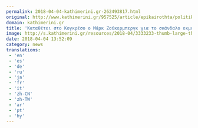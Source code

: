 ```yaml
---
permalink: 2018-04-04-kathimerini.gr-262493817.html
original: http://www.kathimerini.gr/957525/article/epikairothta/politikh/kata8etei-sto-kogkreso-o-mark-zoykermpergk-gia-to-skandalo-ekmetalleyshs-proswpikwn-dedomenwn
domain: kathimerini.gr
title: 'Καταθέτει στο Κογκρέσο ο Μάρκ Ζούκερμπεργκ για το σκάνδαλο εκμετάλλευσης προσωπικών δεδομένων | Kathimerini'
image: http://s.kathimerini.gr/resources/2018-04/3333233-thumb-large-thumb-large.jpg
date: 2018-04-04 13:52:09
category: news
translations: 
 - 'en'
 - 'es'
 - 'de'
 - 'ru'
 - 'ja'
 - 'fr'
 - 'it'
 - 'zh-CN'
 - 'zh-TW'
 - 'ar'
 - 'pt'
 - 'hy'
---
```


